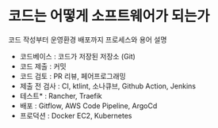 # 코드는 어떻게 소프트웨어가 되는가

코드 작성부터 운영환경 배포까지 프로세스와 용어 설명

- 코드베이스 : 코드가 저장된 저장소 (Git)
- 코드 제출 : 커밋
- 코드 검토 : PR 리뷰, 페어프로그래밍
- 제출 전 검사 : CI, ktlint, 소나큐브, Github Action, Jenkins
- 테스트* : Rancher, Traefik
- 배포 : Gitflow, AWS Code Pipeline, ArgoCd
- 프로덕션 : Docker EC2, Kubernetes

